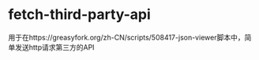 # fetch-third-party-api
用于在https://greasyfork.org/zh-CN/scripts/508417-json-viewer脚本中，简单发送http请求第三方的API
